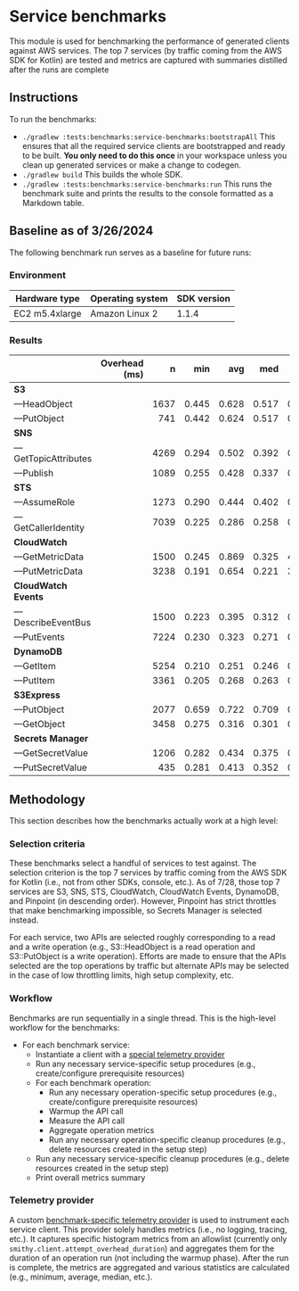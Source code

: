 # Service benchmarks

This module is used for benchmarking the performance of generated clients against AWS services. The top 7 services (by
traffic coming from the AWS SDK for Kotlin) are tested and metrics are captured with summaries distilled after the runs
are complete

## Instructions

To run the benchmarks:
* `./gradlew :tests:benchmarks:service-benchmarks:bootstrapAll`
  This ensures that all the required service clients are bootstrapped and ready to be built. **You only need to do this
  once** in your workspace unless you clean up generated services or make a change to codegen.
* `./gradlew build`
  This builds the whole SDK.
* `./gradlew :tests:benchmarks:service-benchmarks:run`
  This runs the benchmark suite and prints the results to the console formatted as a Markdown table.

## Baseline as of 3/26/2024

The following benchmark run serves as a baseline for future runs:

### Environment

| Hardware type  | Operating system | SDK version     |
|----------------|------------------|-----------------|
| EC2 m5.4xlarge | Amazon Linux 2   | 1.1.4 |

### Results

|                       | Overhead (ms) |    n |   min |   avg |   med |   p90 |   p99 |    max |
| :---                  |          ---: | ---: |  ---: |  ---: |  ---: |  ---: |  ---: |   ---: |
| **S3**                |               |      |       |       |       |       |       |        |
|   —HeadObject         |               | 1637 | 0.445 | 0.628 | 0.517 | 0.655 | 6.427 | 10.388 |
|   —PutObject          |               |  741 | 0.442 | 0.624 | 0.517 | 0.591 | 5.214 | 11.596 |
| **SNS**               |               |      |       |       |       |       |       |        |
|   —GetTopicAttributes |               | 4269 | 0.294 | 0.502 | 0.392 | 0.565 | 6.191 | 29.866 |
|   —Publish            |               | 1089 | 0.255 | 0.428 | 0.337 | 0.384 | 3.072 |  9.253 |
| **STS**               |               |      |       |       |       |       |       |        |
|   —AssumeRole         |               | 1273 | 0.290 | 0.444 | 0.402 | 0.524 | 0.596 |  7.902 |
|   —GetCallerIdentity  |               | 7039 | 0.225 | 0.286 | 0.258 | 0.286 | 0.360 | 11.254 |
| **CloudWatch**        |               |      |       |       |       |       |       |        |
|   —GetMetricData      |               | 1500 | 0.245 | 0.869 | 0.325 | 4.129 | 5.988 |  6.793 |
|   —PutMetricData      |               | 3238 | 0.191 | 0.654 | 0.221 | 3.313 | 4.846 |  9.071 |
| **CloudWatch Events** |               |      |       |       |       |       |       |        |
|   —DescribeEventBus   |               | 1500 | 0.223 | 0.395 | 0.312 | 0.498 | 4.932 | 10.820 |
|   —PutEvents          |               | 7224 | 0.230 | 0.323 | 0.271 | 0.312 | 4.112 |  6.740 |
| **DynamoDB**          |               |      |       |       |       |       |       |        |
|   —GetItem            |               | 5254 | 0.210 | 0.251 | 0.246 | 0.268 | 0.293 |  3.347 |
|   —PutItem            |               | 3361 | 0.205 | 0.268 | 0.263 | 0.301 | 0.323 |  2.693 |
| **S3Express**         |               |      |       |       |       |       |       |        |
|   —PutObject          |               | 2077 | 0.659 | 0.722 | 0.709 | 0.734 | 0.772 |  7.732 |
|   —GetObject          |               | 3458 | 0.275 | 0.316 | 0.301 | 0.328 | 0.363 |  9.233 |
| **Secrets Manager**   |               |      |       |       |       |       |       |        |
|   —GetSecretValue     |               | 1206 | 0.282 | 0.434 | 0.375 | 0.434 | 3.829 |  7.043 |
|   —PutSecretValue     |               |  435 | 0.281 | 0.413 | 0.352 | 0.398 | 3.217 |  6.679 |

## Methodology

This section describes how the benchmarks actually work at a high level:

### Selection criteria

These benchmarks select a handful of services to test against. The selection criterion is the top 7 services by traffic
coming from the AWS SDK for Kotlin (i.e., not from other SDKs, console, etc.). As of 7/28, those top 7 services are S3,
SNS, STS, CloudWatch, CloudWatch Events, DynamoDB, and Pinpoint (in descending order). However, Pinpoint has strict 
throttles that make benchmarking impossible, so Secrets Manager is selected instead.

For each service, two APIs are selected roughly corresponding to a read and a write operation (e.g., S3::HeadObject is
a read operation and S3::PutObject is a write operation). Efforts are made to ensure that the APIs selected are the top
operations by traffic but alternate APIs may be selected in the case of low throttling limits, high setup complexity,
etc.

### Workflow

Benchmarks are run sequentially in a single thread. This is the high-level workflow for the benchmarks:

* For each benchmark service:
  * Instantiate a client with a [special telemetry provider](#telemetry-provider)
  * Run any necessary service-specific setup procedures (e.g., create/configure prerequisite resources)
  * For each benchmark operation:
    * Run any necessary operation-specific setup procedures (e.g., create/configure prerequisite resources)
    * Warmup the API call
    * Measure the API call
    * Aggregate operation metrics
    * Run any necessary operation-specific cleanup procedures (e.g., delete resources created in the setup step)
  * Run any necessary service-specific cleanup procedures (e.g., delete resources created in the setup step)
  * Print overall metrics summary

### Telemetry provider

A custom [benchmark-specific telemetry provider][1] is used to instrument each service client. This provider solely
handles metrics (i.e., no logging, tracing, etc.). It captures specific histogram metrics from an allowlist (currently
only `smithy.client.attempt_overhead_duration`) and aggregates them for the duration of an operation run (not including
the warmup phase). After the run is complete, the metrics are aggregated and various statistics are calculated (e.g.,
minimum, average, median, etc.).

[1]: common/src/aws/sdk/kotlin/benchmarks/service/telemetry/BenchmarkTelemetryProvider.kt
